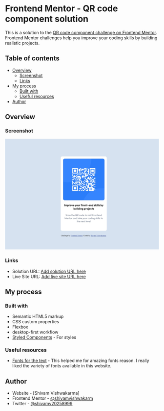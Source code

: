 # Frontend Mentor - QR code component solution

This is a solution to the [QR code component challenge on Frontend Mentor](https://www.frontendmentor.io/challenges/qr-code-component-iux_sIO_H). Frontend Mentor challenges help you improve your coding skills by building realistic projects. 

## Table of contents

- [Overview](#overview)
  - [Screenshot](#screenshot)
  - [Links](#links)
- [My process](#my-process)
  - [Built with](#built-with)
  - [Useful resources](#useful-resources)
- [Author](#author)


## Overview

### Screenshot

![](images/screenshot.jpg)


### Links

- Solution URL: [Add solution URL here](https://your-solution-url.com)
- Live Site URL: [Add live site URL here](https://your-live-site-url.com)

## My process

### Built with

- Semantic HTML5 markup
- CSS custom properties
- Flexbox
- desktop-first workflow
- [Styled Components](/styles.css) - For styles


### Useful resources

- [Fonts for the text](https://fonts.google.com/) - This helped me for amazing fonts reason. I really liked the variety of fonts available in this website.


## Author

- Website - [Shivam Vishwakarma]
- Frontend Mentor - [@shivamvishwakarm](https://www.frontendmentor.io/profile/shivamvishwakarm)
- Twitter - [@shivamv20258999](https://twitter.com/shivamv20258999)

